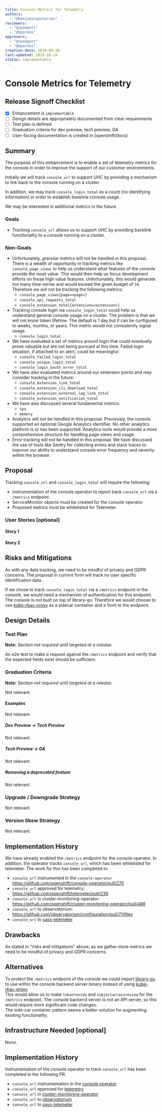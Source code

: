 ```yaml
---
title: Console Metrics for Telemetry
authors:
  - "@benjaminapetersen"
reviewers:
  - "@spadgett"
  - "@bparees"
approvers:
  - "@spadgett"
  - "@bparees"
creation-date: 2019-09-20
last-updated: 2019-10-18
status: implementable
---
```


# Console Metrics for Telemetry

## Release Signoff Checklist

- [x] Enhancement is `implementable`
- [ ] Design details are appropriately documented from clear requirements
- [ ] Test plan is defined
- [ ] Graduation criteria for dev preview, tech preview, GA
- [ ] User-facing documentation is created in [openshift/docs]

## Summary

The purpose of this enhancement is to enable a set of telemetry metrics for the console in order to improve 
the support of our customer environments.  

Initially we will track `console_url` to support UHC by providing a mechanism to link back to the console 
running on a cluster. 

In addition, we may track `console_login_total` as a count (no identifying information) in order to establish 
baseline console usage.   

We may be interested in additional metrics in the future. 


### Goals

- Tracking `console_url` allows us to support UHC by providing backlink functionality to a console
running on a cluster.
  

### Non-Goals

- Unfortunately, granular metrics will not be handled in this proposal.  There is a wealth of opportunity
in tracking metrics like `console_page_views` to help us understand what features of the console provide
the most value.  This would then help us focus development efforts on those high value features. Unfortunately, 
this would generate too many time-series and would exceed the given budget of `10`.  Therefore we will not 
be tracking the following metrics:
  - `console_page_views{page=<page>}`
  - `console_api_requests_total` 
  - `console_extension_total{extension=<extension>}`  
- Tracking console login via `console_login_total` could help us understand general console usage on a cluster.
The problem is that we will not know token lifetime.  The default is 1 day but it can be configured to weeks,
months, or years.  This metric would not consistently signal usage.
  - `console_login_total`
- We have evaluated a set of metrics around login that could eventually prove valuable but are not being 
pursued at this time.  Failed login situation, if attached to an alert, could be meaningful:
  - `console_failed_login_total`
  - `console_unique_login_total`
  - `console_login_oauth_error_total`
- We have also evaluated metrics around our extension points and may consider tracking in the future:
  - `console_extension_link_total`
  - `console_extension_cli_download_total`
  - `console_extension_external_log_link_total`
  - `console_extension_notification_total`
- We have also discussed several fundamental metrics.
  - `cpu`
  - `memory`
- Analytics will not be handled in this proposal.  Previously, the console supported an optional 
Google Analytics identifier. No other analytics platform is or has been supported.  Analytics tools would 
provide a more comprehensive structure for handling page views and usage.
- Error tracking will not be handled in this proposal.  We have discussed the use of tools like 
Sentry for collecting errors and stack traces to improve our ability to understand console 
error frequency and severity within the browser.

## Proposal

Tracking `console_url` and `console_login_total` will require the following:

- Instrumentation of the console operator to report back `console_url` via a `/metrics` endpoint.
- ServiceMonitor objects must be created for the console operator.
- Proposed metrics must be whitelisted for Telemeter.

### User Stories [optional]

#### Story 1

#### Story 2

## Risks and Mitigations

As with any data tracking, we need to be mindful of privacy and GDPR concerns. The proposal in 
current form will track no user specific identification data.

If we chose to track `console_login_total` via a `/metrics` endpoint in the console, we would need a 
mechanism of authentication for this endpoint.  The console is not built on top of library-go. Therefore 
we would choose to use [kube-rbac-proxy](https://github.com/openshift/kube-rbac-proxy) as a sidecar container 
and a front to the endpoint.

## Design Details

### Test Plan

**Note:** *Section not required until targeted at a release.*

An e2e test to make a request against the `/metrics` endpoint and verify 
that the expected fields exist should be sufficient.

### Graduation Criteria

**Note:** *Section not required until targeted at a release.*

Not relevant.

#### Examples

Not relevant.

##### Dev Preview -> Tech Preview

Not relevant.

##### Tech Preview -> GA 

Not relevant.

##### Removing a deprecated feature

Not relevant.

### Upgrade / Downgrade Strategy

Not relevant.

### Version Skew Strategy

Not relevant.

## Implementation History

We have already enabled the `/metrics` endpoint for the console operator.  In 
addition, the operator tracks `console_url`, which has been whitelisted for 
telemeter. The work for this has been completed in:

- `console_url` instrumented in the `console-operator` https://github.com/openshift/console-operator/pull/270
- `console_url` approved for telemetry: https://github.com/openshift/telemeter/pull/239
- `console_url` in cluster-monitoring-operator: https://github.com/openshift/cluster-monitoring-operator/pull/486
- `console_url` to observatorium: https://github.com/observatorium/configuration/pull/71/files
- `console_url` to [sass-telemeter](https://gitlab.cee.redhat.com/service/saas-telemeter/merge_requests/54)

## Drawbacks

As stated in "risks and mitigations" above, as we gather more metrics we need 
to be mindful of privacy and GDPR concerns.  

## Alternatives

To protect the `/metrics` endpoint of the console we could import [library-go](https://github.com/openshift/library-go) 
to use within the console backend server binary instead of using [kube-rbac-proxy](https://github.com/openshift/kube-rbac-proxy).  
This would allow us to make `tokenreview` and `subjectaccessreview` for the `/metrics` endpoint. 
The console backend server is not an API server, so this would require more significant code changes.  
The side-car container pattern seems a better solution for augmenting existing functionality.

## Infrastructure Needed [optional]

None.

## Implementation History

Instrumentation of the console operator to track `console_url` has been completed in the following PR:

- `console_url` instrumentation in the [console operator](https://github.com/openshift/console-operator/pull/270)
- `console_url` approved for [telemetry](https://github.com/openshift/telemeter/pull/239)
- `console_url` in [cluster-monitoring-operator](https://github.com/openshift/cluster-monitoring-operator/pull/486)
- `console_url` to [observatorium](https://github.com/observatorium/configuration/pull/71/files)
- `console_url` to [sass-telemeter](https://gitlab.cee.redhat.com/service/saas-telemeter/merge_requests/54)